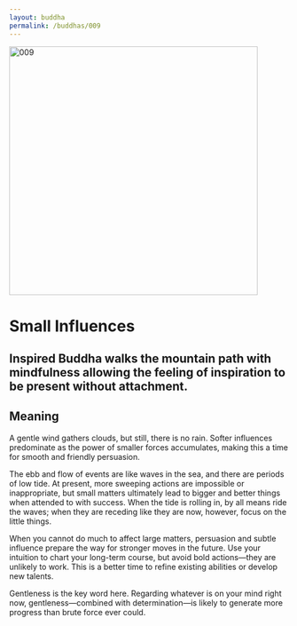```yaml
---
layout: buddha
permalink: /buddhas/009
---
```


<div class="uk-text-center">
<img src="{{"/assets/img/buddhas/buddha-009.jpg" | relative_url}}" alt="009"  width="448" height="448"></div>

# Small Influences

## Inspired Buddha walks the mountain path with mindfulness allowing the feeling of inspiration to be present without attachment.

## Meaning

A gentle wind gathers clouds, but still, there is no rain. Softer influences predominate as the power of smaller forces accumulates, making this a time for smooth and friendly persuasion.

The ebb and flow of events are like waves in the sea, and there are periods of low tide. At present, more sweeping actions are impossible or inappropriate, but small matters ultimately lead to bigger and better things when attended to with success. When the tide is rolling in, by all means ride the waves; when they are receding like they are now, however, focus on the little things.

When you cannot do much to affect large matters, persuasion and subtle influence prepare the way for stronger moves in the future. Use your intuition to chart your long-term course, but avoid bold actions—they are unlikely to work. This is a better time to refine existing abilities or develop new talents.

Gentleness is the key word here. Regarding whatever is on your mind right now, gentleness—combined with determination—is likely to generate more progress than brute force ever could.
